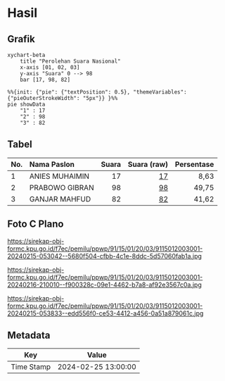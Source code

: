 # Hasil

## Grafik

```mermaid
xychart-beta
    title "Perolehan Suara Nasional"
    x-axis [01, 02, 03]
    y-axis "Suara" 0 --> 98
    bar [17, 98, 82]
```

```mermaid
%%{init: {"pie": {"textPosition": 0.5}, "themeVariables": {"pieOuterStrokeWidth": "5px"}} }%%
pie showData
    "1" : 17
    "2" : 98
    "3" : 82
```

## Tabel

| No. | Nama Paslon    | Suara | Suara (raw) | Persentase |
|:--- |:-------------- | -----:| -----------:| ----------:|
| 1   | ANIES MUHAIMIN | 17    | [17][p-1]   | 8,63       |
| 2   | PRABOWO GIBRAN | 98    | [98][p-2]   | 49,75      |
| 3   | GANJAR MAHFUD  | 82    | [82][p-3]   | 41,62      |


[p-1]: https://github.com/gigit-pemilu/pemilu-2024/blob/main/pilpres/hitung-suara/sub/91-papua/sub/15-waropen/sub/01-waropen-bawah/sub/2003-waren-i/sub/001-tps/sub/paslon-1.txt
[p-2]: https://github.com/gigit-pemilu/pemilu-2024/blob/main/pilpres/hitung-suara/sub/91-papua/sub/15-waropen/sub/01-waropen-bawah/sub/2003-waren-i/sub/001-tps/sub/paslon-2.txt
[p-3]: https://github.com/gigit-pemilu/pemilu-2024/blob/main/pilpres/hitung-suara/sub/91-papua/sub/15-waropen/sub/01-waropen-bawah/sub/2003-waren-i/sub/001-tps/sub/paslon-3.txt

## Foto C Plano

https://sirekap-obj-formc.kpu.go.id/f7ec/pemilu/ppwp/91/15/01/20/03/9115012003001-20240215-053042--5680f504-cfbb-4c1e-8ddc-5d57060fab1a.jpg

https://sirekap-obj-formc.kpu.go.id/f7ec/pemilu/ppwp/91/15/01/20/03/9115012003001-20240216-210010--f900328c-09e1-4462-b7a8-af92e3567c0a.jpg

https://sirekap-obj-formc.kpu.go.id/f7ec/pemilu/ppwp/91/15/01/20/03/9115012003001-20240215-053833--edd556f0-ce53-4412-a456-0a51a879061c.jpg


## Metadata

| Key        | Value               |
| ---------- | ------------------- |
| Time Stamp | 2024-02-25 13:00:00 |



